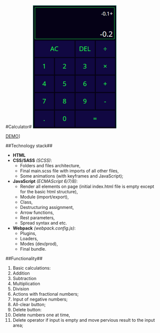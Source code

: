 #Calculator#
![Calculator](preview.png)

[DEMO](https://gleb-bayeshko.github.io/calculator/)]

##Technology stack##
* **HTML**
* **CSS/SASS** *(SCSS)*:
  * Folders and files architecture,
  * Final main.scss file with imports of all other files,
  * Some animations (with keyframes and JavaScript);
* **JavaScript** *(ECMAScript 6/7/8)*:
  * Render all elements on page (initial index.html file is empty except for the basic html structure),
  * Module (import/export),
  * Class,
  * Destructuring assignment,
  * Arrow functions,
  * Rest parameters,
  * Spread syntax and etc.
* **Webpack** *(webpack.config.js)*:
  * Plugins,
  * Loaders,
  * Modes (dev/prod),
  * Final bundle.

##Functionality##
1. Basic calculations:
  1. Addition
  1. Subtraction
  1. Multiplication
  1. Division
1. Actions with fractional numbers;
1. Input of negative numbers;
1. All-clear button;
1. Delete button:
  1. Delete numbers one at time,
  1. Delete operator if input is empty and move pervious result to the input area;